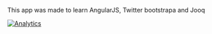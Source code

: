 This app was made to learn AngularJS, Twitter bootstrapa and Jooq

[![Analytics](https://ga-beacon.appspot.com/UA-54543878-2/robertsv/WhatToBuy)]()
